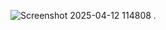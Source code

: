 ![Screenshot 2025-04-12 114808](https://github.com/user-attachments/assets/ac4855fc-ae5c-429d-a916-a28ae15cc49b)
.
